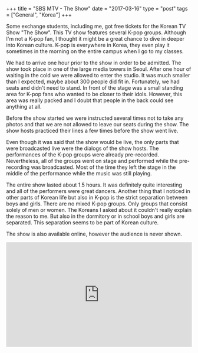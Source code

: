 +++
title = "SBS MTV - The Show"
date = "2017-03-16"
type = "post"
tags = ["General", "Korea"]
+++

Some exchange students, including me, got free tickets for the Korean TV Show "The Show". This TV show features several K-pop groups. Although I'm not a K-pop fan, I thought it might be a great chance to dive in deeper into Korean culture. K-pop is everywhere in Korea, they even play it sometimes in the morning on the entire campus when I go to my classes.

We had to arrive one hour prior to the show in order to be admitted. The show took place in one of the large media towers in Seoul. After one hour of waiting in the cold we were allowed to enter the studio. It was much smaller than I expected, maybe about 300 people did fit in. Fortunately, we had seats and didn't need to stand. In front of the stage was a small standing area for K-pop fans who wanted to be closer to their idols. However, this area was really packed and I doubt that people in the back could see anything at all.

Before the show started we were instructed several times not to take any photos and that we are not allowed to leave our seats during the show. The show hosts practiced their lines a few times before the show went live.

Even though it was said that the show would be live, the only parts that were broadcasted live were the dialogs of the show hosts. The performances of the K-pop groups were already pre-recorded. Nevertheless, all of the groups went on stage and performed while the pre-recording was broadcasted. Most of the time they left the stage in the middle of the performance while the music was still playing.

The entire show lasted about 1.5 hours. It was definitely quite interesting and all of the performers were great dancers. Another thing that I noticed in other parts of Korean life but also in K-pop is the strict separation between boys and girls. There are no mixed K-pop groups. Only groups that consist solely of men or women. The Koreans I asked about it couldn't really explain the reason to me. But also in the dormitory or in school boys and girls are separated. This separation seems to be part of Korean culture.

The show is also available online, however the audience is never shown.

<div style="position:relative;height:0;padding-bottom:56.25%"><iframe src="https://www.youtube.com/embed/LoH1Qz6YD-4?ecver=2" width="640" height="360" frameborder="0" style="position:absolute;width:100%;height:100%;left:0" allowfullscreen></iframe></div>  

